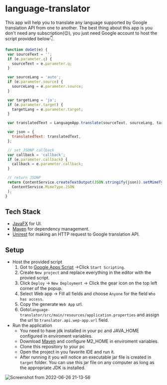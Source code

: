 # language-translator

This app will help you to translate any language supported by Google translation API from one to another. The best thing about this app is you don't need any 
  subscription(:wink:), you just need Google account to host the script provided below:point_down:.
 
 ```js
 function doGet(e) {
  var sourceText = '';
  if (e.parameter.q) {
    sourceText = e.parameter.q;
  }

  var sourceLang = 'auto';
  if (e.parameter.source) {
    sourceLang = e.parameter.source;
  }

  var targetLang = 'ja';
  if (e.parameter.target) {
    targetLang = e.parameter.target;
  }

  var translatedText = LanguageApp.translate(sourceText, sourceLang, targetLang);

  var json = {
    translatedText: translatedText,
  };

  // set JSONP callback
  var callback = 'callback';
  if (e.parameter.callback) {
    callback = e.parameter.callback;
  }

  // return JSONP
  return ContentService.createTextOutput(JSON.stringify(json)).setMimeType(
    ContentService.MimeType.JSON
  );
}
```
## Tech Stack
  - [JavaFX](https://openjfx.io/) for UI.
  - [Maven](https://maven.apache.org/) for dependency management.
  - [Unirest](https://github.com/Kong/unirest-java) for making an HTTP request to Google translation API.
## Setup
 - Host the provided script
     1. Got to [Google Apps Script](https://www.google.com/script/start/) ->Click `Start Scripting`.
     2. Create `New project` and replace everything in the editor with the provied script.
     3. Click `Deploy` -> `New Deployment` -> Click the gear icon on the top left corner of the popup.
     4. Select Web app -> Fill all fields and choose `Anyone` for the field `Who has access`.
     5. Copy the generate `Web App` url.
     6. Goto` language-translator/src/main/resources/application.properties ` and assign the url to `translator.api.wep-app.url` field.
  - Run the application
      - You need to have jdk installed in your pc and JAVA_HOME configured in enviroment variables.
      - Download [Maven](https://maven.apache.org/download.cgi) and configure M2_HOME in enviroment variables.
      - Clone this repository to your pc
      - Open the project in you favorite IDE and run it.
      - After running it you will notice an executable jar file is created in `target` folder. You can use this jar file on any computer 
      as long as the appropriate JDK is installed.
  
  
![Screenshot from 2022-06-26 21-13-56](https://user-images.githubusercontent.com/78301074/175828531-fa18f4a1-f6f7-4a42-8a8f-2b1622ef9d61.png)
